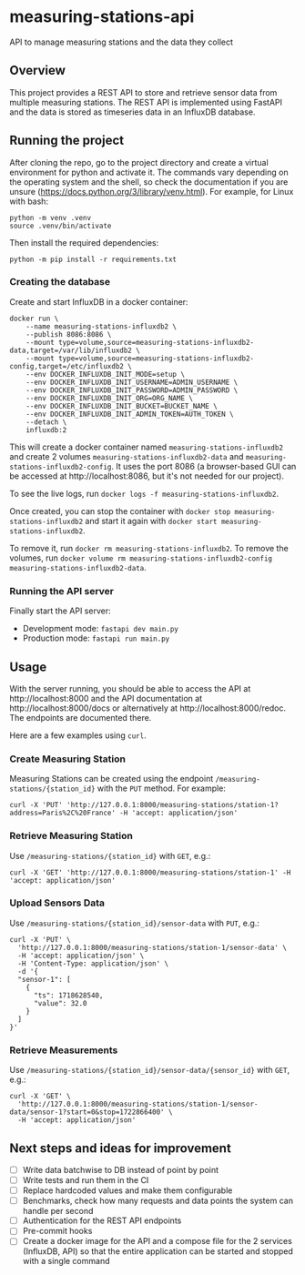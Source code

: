 # measuring-stations-api
API to manage measuring stations and the data they collect

## Overview
This project provides a REST API to store and retrieve sensor data from multiple
measuring stations. The REST API is implemented using FastAPI and the data is
stored as timeseries data in an InfluxDB database.

## Running the project
After cloning the repo, go to the project directory and create a virtual
environment for python and activate it. The commands vary depending on the
operating system and the shell, so check the documentation if you are unsure
(https://docs.python.org/3/library/venv.html). For example, for Linux with bash:
```
python -m venv .venv
source .venv/bin/activate
```
Then install the required dependencies:
```
python -m pip install -r requirements.txt
```

### Creating the database
Create and start InfluxDB in a docker container:
```
docker run \
    --name measuring-stations-influxdb2 \
    --publish 8086:8086 \
    --mount type=volume,source=measuring-stations-influxdb2-data,target=/var/lib/influxdb2 \
    --mount type=volume,source=measuring-stations-influxdb2-config,target=/etc/influxdb2 \
    --env DOCKER_INFLUXDB_INIT_MODE=setup \
    --env DOCKER_INFLUXDB_INIT_USERNAME=ADMIN_USERNAME \
    --env DOCKER_INFLUXDB_INIT_PASSWORD=ADMIN_PASSWORD \
    --env DOCKER_INFLUXDB_INIT_ORG=ORG_NAME \
    --env DOCKER_INFLUXDB_INIT_BUCKET=BUCKET_NAME \
    --env DOCKER_INFLUXDB_INIT_ADMIN_TOKEN=AUTH_TOKEN \
    --detach \
    influxdb:2
```
This will create a docker container named `measuring-stations-influxdb2` and
create 2 volumes `measuring-stations-influxdb2-data` and
`measuring-stations-influxdb2-config`. It uses the port 8086 (a browser-based
GUI can be accessed at http://localhost:8086, but it's not needed for our
project).

To see the live logs, run `docker logs -f measuring-stations-influxdb2`.

Once created, you can stop the container with
`docker stop measuring-stations-influxdb2` and start it again with
`docker start measuring-stations-influxdb2`.

To remove it, run `docker rm measuring-stations-influxdb2`. To remove the
volumes, run
`docker volume rm measuring-stations-influxdb2-config measuring-stations-influxdb2-data`.

### Running the API server
Finally start the API server:
- Development mode: `fastapi dev main.py`
- Production mode: `fastapi run main.py`

## Usage
With the server running, you should be able to access the API at
http://localhost:8000 and the API documentation at http://localhost:8000/docs or
alternatively at http://localhost:8000/redoc. The endpoints are documented
there.

Here are a few examples using `curl`.

### Create Measuring Station
Measuring Stations can be created using the endpoint
`/measuring-stations/{station_id}` with the `PUT` method. For example:
```
curl -X 'PUT' 'http://127.0.0.1:8000/measuring-stations/station-1?address=Paris%2C%20France' -H 'accept: application/json'
```

### Retrieve Measuring Station
Use `/measuring-stations/{station_id}` with `GET`, e.g.:
```
curl -X 'GET' 'http://127.0.0.1:8000/measuring-stations/station-1' -H 'accept: application/json'
```

### Upload Sensors Data
Use `/measuring-stations/{station_id}/sensor-data` with `PUT`, e.g.:
```
curl -X 'PUT' \
  'http://127.0.0.1:8000/measuring-stations/station-1/sensor-data' \
  -H 'accept: application/json' \
  -H 'Content-Type: application/json' \
  -d '{
  "sensor-1": [
    {
      "ts": 1718628540,
      "value": 32.0
    }
  ]
}'
```

### Retrieve Measurements
Use `/measuring-stations/{station_id}/sensor-data/{sensor_id}` with `GET`, e.g.:
```
curl -X 'GET' \
  'http://127.0.0.1:8000/measuring-stations/station-1/sensor-data/sensor-1?start=0&stop=1722866400' \
  -H 'accept: application/json'
```

## Next steps and ideas for improvement
- [ ] Write data batchwise to DB instead of point by point
- [ ] Write tests and run them in the CI
- [ ] Replace hardcoded values and make them configurable
- [ ] Benchmarks, check how many requests and data points the system can handle
  per second
- [ ] Authentication for the REST API endpoints
- [ ] Pre-commit hooks
- [ ] Create a docker image for the API and a compose file for the 2 services
  (InfluxDB, API) so that the entire application can be started and stopped with
  a single command
